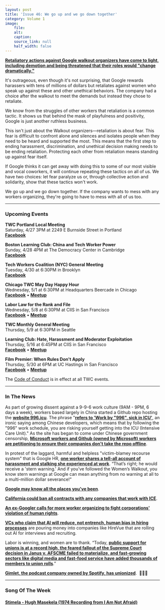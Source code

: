 ```yaml
---
layout: post
title: 'Issue 46: We go up and we go down together'
category: Volume 1
image:
    file: 
    alt: 
    caption: 
    source_link: null
    half_width: false
---
```


<!-- Content imported from: https://us11.campaign-archive.com/?e=dbff030191&u=194e57c175176cfd13007a197&id=fb0a087f82 -->

[**Retaliatory actions against Google walkout organizers have come to light, including demotion and being threatened that their roles would "change dramatically."**](https://www.wired.com/story/google-walkout-organizers-say-theyre-facing-retaliation/?mbid=social_twitter_onsiteshare)

<!--excerpt-->
  
It's outrageous, even though it's not surprising, that Google rewards harassers with tens of millions of dollars but retaliates against women who speak up against these and other unethical behaviors. The company had a choice after the walkout to meet the demands but instead they chose to retaliate.  
  
We know from the struggles of other workers that retaliation is a common tactic. It shows us that behind the mask of playfulness and positivity, Google is just another ruthless business.  
  
This isn't just about the Walkout organizers—retaliation is about fear. This fear is difficult to confront alone and silences and isolates people when they need to be heard and supported the most. This means that the first step to ending harassment, discrimination, and unethical decision making needs to be ending retaliation. Protecting each other from retaliation means standing up against fear itself.  
  
If Google thinks it can get away with doing this to some of our most visible and vocal coworkers, it will continue repeating these tactics on all of us. We have two choices: let fear paralyze us or, through collective action and solidarity, show that these tactics won't work.  
  
We go up and we go down together. If the company wants to mess with any workers organizing, they're going to have to mess with all of us too. 

***

###  Upcoming Events

 **TWC Portland Local Meeting**  
Saturday, 4/27 3PM at&nbsp;2249 E Burnside Street in Portland  
[**Facebook**](https://www.facebook.com/events/2364437803821440/)  
  
**Boston Learning Club: China and Tech Worker Power**  
Sunday, 4/28 4PM at&nbsp;The Democracy Center in Cambridge  
[**Facebook**](https://www.facebook.com/events/641911872912890/)  
  
**Tech Workers Coalition (NYC) General Meeting**  
Tuesday, 4/30 at 6:30PM in Brooklyn  
[**Facebook**](https://www.facebook.com/events/579455449214924/)  
  
**Chicago TWC May Day Happy Hour**  
Wednesday, 5/1 at 6:30PM at Headquarters Beercade in Chicago  
**[Facebook](https://www.facebook.com/events/1059041377639542/)**&nbsp;• [**Meetup**](http://meetu.ps/e/GGSRn/3SQcb/f)

**Labor Law for the Rank and File**  
Wednesday, 5/8 at 6:30PM at CIIS in San Francisco  
**[Facebook](https://www.facebook.com/events/1059041377639542/)**&nbsp;• [**Meetup**](https://www.meetup.com/Tech-Workers-Coalition/events/260882323/)

**TWC Monthly General Meeting**  
Thursday, 5/9 at 6:30PM in Seattle  
  
**Learning Club: Hate, Harassment and Moderator Exploitation**  
Thursday, 5/16 at 6:45PM at CIIS in San Francisco  
[**Facebook**](https://www.facebook.com/events/280599746151137/)&nbsp;• [**Meetup**](https://www.meetup.com/Tech-Workers-Coalition/events/260855234/)  
  
**Film Premier: When Rules Don't Apply**  
Thursday, 5/30 at 6PM at UC Hastings in San Francisco  
[**Facebook**](https://www.facebook.com/events/450546672154765/)&nbsp;• [**Meetup**](https://www.meetup.com/Tech-Workers-Coalition/events/260858861/)

The [Code of Conduct](https://techworkerscoalition.org/community-guide/) is in effect at all TWC events.

***

### In The News

As part of growing dissent against a 9-9-6 work culture (9AM - 9PM, 6 days a week), workers based largely in China started a Github repo hosting the [**website 996.icu**](https://996.icu/#/en_US). The phrase "[**refers to 'Work by "996", sick in ICU'**](https://github.com/996icu/996.ICU), an ironic saying among Chinese developers, which means that by following the "996" work schedule, you are risking yourself getting into the ICU (Intensive Care Unit)." As the site has began to come under Chinese government censorship,&nbsp;[**Microsoft workers and Github (owned by Microsoft) workers are petitioning to ensure their companies don't take the repo offline**](http://buzzfeednews.com/article/carolineodonovan/microsoft-petition-996-icu-workweek-china).

In protest of the laggard, harmful and helpless "victim-blamey recourse system" that is Google HR, [**one&nbsp;worker shares a tell-all account of harassment and stalking she experienced at work**](https://medium.com/the-chronicles-of-the-coding-curmudgeon/the-chronicles-of-the-coding-curmudgeon-foot-guy-966a5ace5b34). “That’s right; he would receive a 'stern warning.'&nbsp;And if you’ve followed the Women’s Walkout, you know stern warnings at Google can mean anything from no warning at all to a multi-million dollar severance!"

[**Google may know all the places you've been**](https://www.eff.org/deeplinks/2019/04/googles-sensorvault-can-tell-police-where-youve-been).  
  
[**California could ban all contracts with any companies that work with ICE**](https://gizmodo.com/california-eyes-ban-on-contracts-with-all-tech-companie-1834216493).  
  
[**An ex-Googler calls for more worker organizing to fight corporations' violation of human rights**](https://www.nytimes.com/2019/04/23/opinion/google-privacy-china.html).  
  
[**VCs who claim that AI will reduce, not entrench, human bias in hiring processes**](https://techcrunch.com/2019/04/23/the-robot-recruiter-is-coming-vcvs-ai-will-read-your-face-in-a-job-interview/)&nbsp;are pouring money into companies like HireVue that are rolling out AI for interviews and recruiting.

Labor is winning, and women are to thank. “Today, [**public support for unions is at a record high, the feared fallout of the Supreme Court decision in Janus v. AFSCME failed to materialize, and fast-growing sectors like digital media and fast-food service have added thousands of members to union rolls**](https://www.washingtonpost.com/outlook/2019/04/22/how-women-are-transforming-organized-labor/).”

[**Gimlet, the podcast company owned by Spotify, has unionized**](https://gizmodo.com/gimlet-gets-a-union-1834243384).&nbsp;&nbsp;🎉🔥✊

***

###  Song Of The Week

#### [Stimela - Hugh Masekela (1974 Recording from I Am Not Afraid)](https://www.youtube.com/watch?v=l1fIjdUEe5c)

